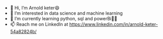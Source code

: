 - 👋 Hi, I’m Arnold keter😄
- 👀 I’m interested in data science and machine learning 
- 🌱 I’m currently learning python, sql and powerBi🧑‍💻
- 📫 Reach me on LinkedIn at https://www.linkedin.com/in/arnold-keter-54a82824b/

<!---
arnoldketer/arnoldketer is a ✨ special ✨ repository because its `README.md` (this file) appears on your GitHub profile.
You can click the Preview link to take a look at your changes.
--->
